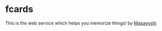 # fcards

This is the web service which helps you memorize things! by [Masayoshi](http://www.curiosity-drives.me/)
